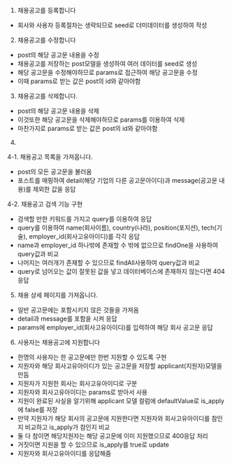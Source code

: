 1. 채용공고를 등록합니다   
- 회사와 사용자 등록절차는 생략되므로 seed로 더미데이터를 생성하여 작성    
    
2. 채용공고를 수정합니다   
- post의 해당 공고문 내용을 수정   
- 채용공고를 저장하는 post모델을 생성하여 여러 데이터를 seed로 생성    
- 해당 공고문을 수정해야하므로 params로 접근하여 해당 공고문을 수정   
- 이때 params로 받는 값은 post의 id와 같아야함   
    
3. 채용공고를 삭제합니다.    
- post의 해당 공고문 내용을 삭제   
- 이것또한 해당 공고문을 삭제해야하므로 params를 이용하여 삭제    
- 마찬가지로 params로 받는 값은 post의 id와 같아야함    
4.     
4-1. 채용공고 목록을 가져옵니다.   
- post의 모든 공고문을 불러옴   
- 포스트를 매핑하여 detail(해당 기업의 다른 공고문아이디)과 message(공고문 내용)를 제외한 값을 응답    
    
4-2. 채용공고 검색 기능 구현   
- 검색할 만한 키워드를 가지고 query를 이용하여 응답    
- query를 이용하여 name(회사이름), country(나라), position(포지션), tech(기술), employer_id(회사고유아이디)를 각각 응답   
- name과 employer_id 하나밖에 존재할 수 밖에 없으므로 findOne을 사용하여 query값과 비교   
- 나머지는 여러개가 존재할 수 있으므로 findAll사용하여 query값과 비교   
- query로 넘어오는 값이 잘못된 값을 넣고 데이터베이스에 존재하지 않는다면 404 응답   
    
5. 채용 상세 페이지를 가져옵니다.   
- 일반 공고문에는 포함시키지 않은 것들을 가져옴   
- detail과 message를 포함을 시켜 응답    
- params에 employer_id(회사고유아이디)를 입력하여 해당 회사 공고문 응답   
    
6. 사용자는 채용공고에 지원합니다    
- 한명의 사용자는 한 공고문에만 한번 지원할 수 있도록 구현    
- 지원자와 해당 회사고유아이디가 있는 공고문을 저장할 applicant(지원자)모델을 만듬   
- 지원자가 지원한 회사는 회사고유아이디로 구분    
- 지원자와 회사고유아이디는 params로 받아서 사용    
- 지원이 완료된 사실을 알기위해 applicant 모델 컬럼에 defaultValue로 is_apply에 false를 저장   
- 만약 지원자가 해당 회사의 공고문에 지원한다면 지원자와 회사고유아이디를 참인지 비교하고 is_apply가 참인지 비교   
- 둘 다 참이면 해당지원자는 해당 공고문에 이미 지원했으므로 400응답 처리   
- 거짓이면 지원을 할 수 있으므로 is_apply를 true로 update    
- 지원자와 회사고유아이디를 응답해줌    

